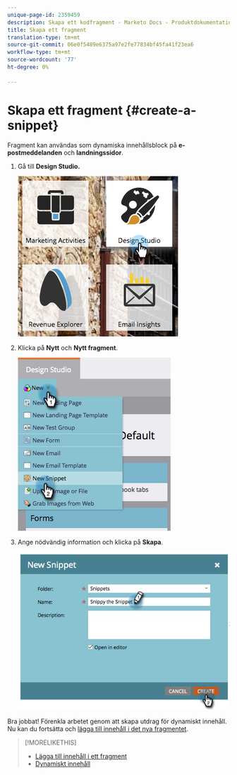 ```yaml
---
unique-page-id: 2359459
description: Skapa ett kodfragment - Marketo Docs - Produktdokumentation
title: Skapa ett fragment
translation-type: tm+mt
source-git-commit: 06e0f5489e6375a97e2fe77834bf45fa41f23ea6
workflow-type: tm+mt
source-wordcount: '77'
ht-degree: 0%

---
```



# Skapa ett fragment {#create-a-snippet}

Fragment kan användas som dynamiska innehållsblock på **e-postmeddelanden** och **landningssidor**.

1. Gå till **Design Studio.**

   ![](assets/designstudio.png)

1. Klicka på **Nytt** och **Nytt fragment**.

   ![](assets/image2014-9-16-8-50-4.png)

1. Ange nödvändig information och klicka på **Skapa**.

   ![](assets/image2014-9-16-8-3a50-3a14.png)

Bra jobbat! Förenkla arbetet genom att skapa utdrag för dynamiskt innehåll. Nu kan du fortsätta och [lägga till innehåll i det nya fragmentet](/help/marketo/product-docs/personalization/segmentation-and-snippets/snippets/add-content-to-a-snippet.md).

>[!MORELIKETHIS]
>
>* [Lägga till innehåll i ett fragment](/help/marketo/product-docs/personalization/segmentation-and-snippets/snippets/add-content-to-a-snippet.md)
>* [Dynamiskt innehåll](/help/marketo/product-docs/personalization/segmentation-and-snippets/segmentation/understanding-dynamic-content.md)

